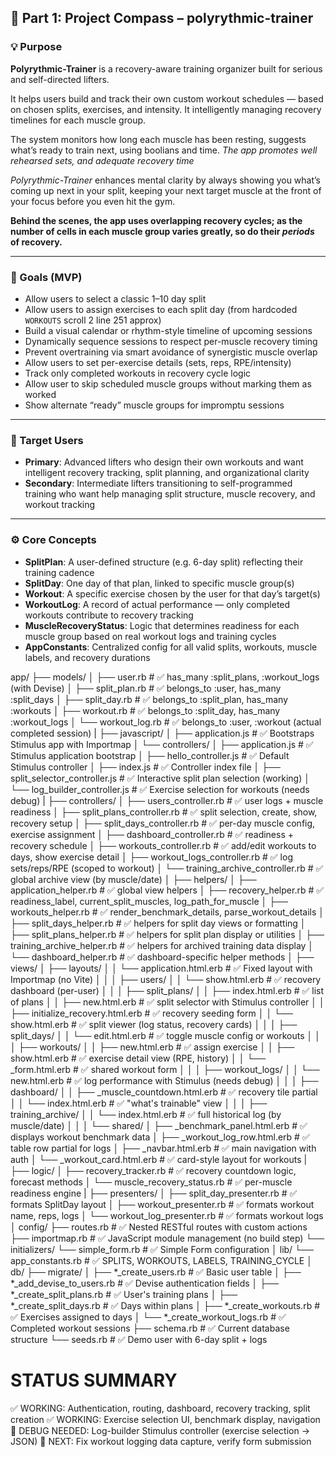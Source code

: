 ## 🧭 Part 1: Project Compass – polyrythmic-trainer

### 💡 Purpose

**Polyrythmic-Trainer** is a recovery-aware training organizer built for serious and self-directed lifters.

It helps users build and track their own custom workout schedules — based on chosen splits, exercises,
and intensity. It intelligently managing recovery timelines for each muscle group.

The system monitors how long each muscle has been resting, suggests what’s ready to train next, using boolians and time.
*The app promotes well rehearsed sets, and adequate recovery time*

*Polyrythmic-Trainer* enhances mental clarity by always showing you what’s coming up next in your split, keeping your next target muscle at the front of your focus before you even hit the gym.

**Behind the scenes, the app uses overlapping recovery cycles; as the number of cells in each muscle group varies greatly, so do their *periods* of recovery.**

---

### 🎯 Goals (MVP)

-  Allow users to select a classic 1–10 day split
-  Allow users to assign exercises to each split day (from hardcoded `WORKOUTS` scroll 2 line 251 approx)
-  Build a visual calendar or rhythm-style timeline of upcoming sessions
-  Dynamically sequence sessions to respect per-muscle recovery timing
-  Prevent overtraining via smart avoidance of synergistic muscle overlap
-  Allow users to set per-exercise details (sets, reps, RPE/intensity)
-  Track only completed workouts in recovery cycle logic
-  Allow user to skip scheduled muscle groups without marking them as worked
-  Show alternate “ready” muscle groups for impromptu sessions


---

### 👥 Target Users

- **Primary**: Advanced lifters who design their own workouts and want intelligent recovery tracking, split planning, and organizational clarity
- **Secondary**: Intermediate lifters transitioning to self-programmed training who want help managing split structure, muscle recovery, and workout tracking

---

### ⚙️ Core Concepts

- **SplitPlan**: A user-defined structure (e.g. 6-day split) reflecting their training cadence
- **SplitDay**: One day of that plan, linked to specific muscle group(s)
- **Workout**: A specific exercise chosen by the user for that day’s target(s)
- **WorkoutLog**: A record of actual performance — only completed workouts contribute to recovery tracking
- **MuscleRecoveryStatus**: Logic that determines readiness for each muscle group based on real workout logs and training cycles
- **AppConstants**: Centralized config for all valid splits, workouts, muscle labels, and recovery durations

app/
├── models/
│   ├── user.rb                          # ✅ has_many :split_plans, :workout_logs (with Devise)
│   ├── split_plan.rb                    # ✅ belongs_to :user, has_many :split_days
│   ├── split_day.rb                     # ✅ belongs_to :split_plan, has_many :workouts
│   ├── workout.rb                       # ✅ belongs_to :split_day, has_many :workout_logs
│   └── workout_log.rb                   # ✅ belongs_to :user, :workout (actual completed session)
|
├── javascript/
│   ├── application.js                   # ✅ Bootstraps Stimulus app with Importmap
│   └── controllers/
│       ├── application.js               # ✅ Stimulus application bootstrap
│       ├── hello_controller.js          # ✅ Default Stimulus controller
│       ├── index.js                     # ✅ Controller index file
│       ├── split_selector_controller.js # ✅ Interactive split plan selection (working)
│       └── log_builder_controller.js    # ✅ Exercise selection for workouts (needs debug)
|
├── controllers/
│   ├── users_controller.rb              # ✅ user logs + muscle readiness
│   ├── split_plans_controller.rb        # ✅ split selection, create, show, recovery setup
│   ├── split_days_controller.rb         # ✅ per-day muscle config, exercise assignment
│   ├── dashboard_controller.rb          # ✅ readiness + recovery schedule
│   ├── workouts_controller.rb           # ✅ add/edit workouts to days, show exercise detail
│   ├── workout_logs_controller.rb       # ✅ log sets/reps/RPE (scoped to workout)
│   └── training_archive_controller.rb   # ✅ global archive view (by muscle/date)
│
├── helpers/
│   ├── application_helper.rb            # ✅ global view helpers
│   ├── recovery_helper.rb               # ✅ readiness_label, current_split_muscles, log_path_for_muscle
│   ├── workouts_helper.rb               # ✅ render_benchmark_details, parse_workout_details
│   ├── split_days_helper.rb             # ✅ helpers for split day views or formatting
│   ├── split_plans_helper.rb            # ✅ helpers for split plan display or utilities
│   ├── training_archive_helper.rb       # ✅ helpers for archived training data display
│   └── dashboard_helper.rb              # ✅ dashboard-specific helper methods
│
├── views/
│   ├── layouts/
│   │   └── application.html.erb         # ✅ Fixed layout with Importmap (no Vite)
│   │
│   ├── users/
│   │   └── show.html.erb                # ✅ recovery dashboard (per-user)
│   │
│   ├── split_plans/
│   │   ├── index.html.erb               # ✅ list of plans
│   │   ├── new.html.erb                 # ✅ split selector with Stimulus controller
│   │   ├── initialize_recovery.html.erb # ✅ recovery seeding form
│   │   └── show.html.erb                # ✅ split viewer (log status, recovery cards)
│   │
│   ├── split_days/
│   │   └── edit.html.erb                # ✅ toggle muscle config or workouts
│   │
│   ├── workouts/
│   │   ├── new.html.erb                 # ✅ assign exercise
│   │   ├── show.html.erb                # ✅ exercise detail view (RPE, history)
│   │   └── _form.html.erb               # ✅ shared workout form
│   │
│   ├── workout_logs/
│   │   └── new.html.erb                 # ✅ log performance with Stimulus (needs debug)
│   │
│   ├── dashboard/
│   │   ├── _muscle_countdown.html.erb   # ✅ recovery tile partial
│   │   └── index.html.erb               # ✅ "what's trainable" view
│   │
│   ├── training_archive/
│   │   └── index.html.erb               # ✅ full historical log (by muscle/date)
│   │
│   └── shared/
│       ├── _benchmark_panel.html.erb    # ✅ displays workout benchmark data
│       ├── _workout_log_row.html.erb    # ✅ table row partial for logs
│       ├── _navbar.html.erb             # ✅ main navigation with auth
│       └── _workout_card.html.erb       # ✅ card-style layout for workouts
|
├── logic/
│   ├── recovery_tracker.rb              # ✅ recovery countdown logic, forecast methods
│   └── muscle_recovery_status.rb        # ✅ per-muscle readiness engine
|
├── presenters/
│   ├── split_day_presenter.rb           # ✅ formats SplitDay layout
│   ├── workout_presenter.rb             # ✅ formats workout name, reps, logs
│   └── workout_log_presenter.rb         # ✅ formats workout logs
│
config/
├── routes.rb                            # ✅ Nested RESTful routes with custom actions
├── importmap.rb                         # ✅ JavaScript module management (no build step)
└── initializers/
    └── simple_form.rb                   # ✅ Simple Form configuration
│
lib/
└── app_constants.rb                     # ✅ SPLITS, WORKOUTS, LABELS, TRAINING_CYCLE
│
db/
├── migrate/
│   ├── *_create_users.rb                # ✅ Basic user table
│   ├── *_add_devise_to_users.rb         # ✅ Devise authentication fields
│   ├── *_create_split_plans.rb          # ✅ User's training plans
│   ├── *_create_split_days.rb           # ✅ Days within plans
│   ├── *_create_workouts.rb             # ✅ Exercises assigned to days
│   └── *_create_workout_logs.rb         # ✅ Completed workout sessions
├── schema.rb                            # ✅ Current database structure
└── seeds.rb                             # ✅ Demo user with 6-day split + logs

# STATUS SUMMARY
✅ WORKING: Authentication, routing, dashboard, recovery tracking, split creation
✅ WORKING: Exercise selection UI, benchmark display, navigation
🔧 DEBUG NEEDED: Log-builder Stimulus controller (exercise selection → JSON)
🎯 NEXT: Fix workout logging data capture, verify form submission
